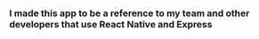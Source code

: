 ### I made this app to be a reference to my team and other developers that use React Native and Express